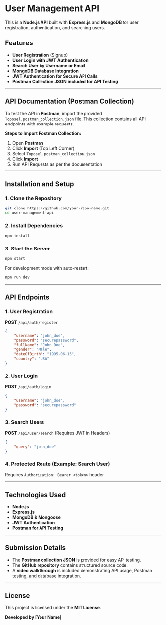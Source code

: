 # User Management API

This is a **Node.js API** built with **Express.js** and **MongoDB** for user registration, authentication, and searching users.

## Features
- **User Registration** (Signup)
- **User Login with JWT Authentication**
- **Search User by Username or Email**
- **MongoDB Database Integration**
- **JWT Authentication for Secure API Calls**
- **Postman Collection JSON included for API Testing**

---

## API Documentation (Postman Collection)
To test the API in **Postman**, import the provided `Toposel.postman_collection.json` file. This collection contains all API endpoints with example requests.

**Steps to Import Postman Collection:**
1. Open **Postman**
2. Click **Import** (Top Left Corner)
3. Select `Toposel.postman_collection.json`
4. Click **Import**
5. Run API Requests as per the documentation

---

## Installation and Setup

### 1. Clone the Repository
```sh
git clone https://github.com/your-repo-name.git
cd user-management-api
```

### 2. Install Dependencies
```sh
npm install
```

### 3. Start the Server
```sh
npm start
```
For development mode with auto-restart:
```sh
npm run dev
```

---

## API Endpoints

### 1. **User Registration**
**POST** `/api/auth/register`
```json
{
    "username": "john_doe",
    "password": "securepassword",
    "fullName": "John Doe",
    "gender": "Male",
    "dateOfBirth": "1995-06-15",
    "country": "USA"
}
```

### 2. **User Login**
**POST** `/api/auth/login`
```json
{
    "username": "john_doe",
    "password": "securepassword"
}
```

### 3. **Search Users**
**POST** `/api/user/search`
(Requires JWT in Headers)
```json
{
    "query": "john_doe"
}
```

### 4. **Protected Route (Example: Search User)**
Requires `Authorization: Bearer <token>` header

---

## Technologies Used
- **Node.js**
- **Express.js**
- **MongoDB & Mongoose**
- **JWT Authentication**
- **Postman for API Testing**

---

## Submission Details
- The **Postman collection JSON** is provided for easy API testing.
- The **GitHub repository** contains structured source code.
- A **video walkthrough** is included demonstrating API usage, Postman testing, and database integration.

---

## License
This project is licensed under the **MIT License**.

**Developed by [Your Name]**


